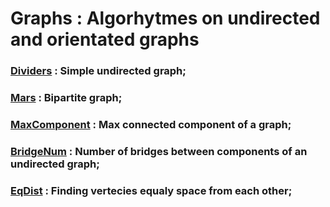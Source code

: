 # Graphs : Algorhytmes on undirected and orientated graphs

### [Dividers](https://github.com/personalfebus/Graphs/tree/master/Dividers) : Simple undirected graph;

### [Mars](https://github.com/personalfebus/Graphs/tree/master/Mars) : Bipartite graph;

### [MaxComponent](https://github.com/personalfebus/Graphs/tree/master/MaxComponent) : Max connected component of a graph;

### [BridgeNum](https://github.com/personalfebus/Graphs/tree/master/BridgeNum) : Number of bridges between components of an undirected graph;

### [EqDist](https://github.com/personalfebus/Graphs/tree/master/EqDist) : Finding vertecies equaly space from each other;